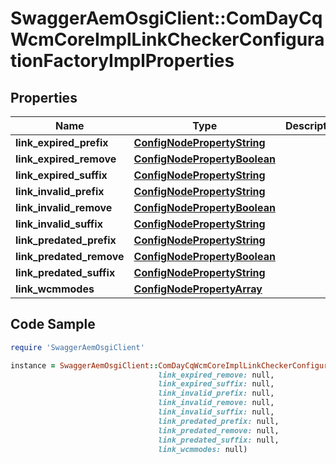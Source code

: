 # SwaggerAemOsgiClient::ComDayCqWcmCoreImplLinkCheckerConfigurationFactoryImplProperties

## Properties

Name | Type | Description | Notes
------------ | ------------- | ------------- | -------------
**link_expired_prefix** | [**ConfigNodePropertyString**](ConfigNodePropertyString.md) |  | [optional] 
**link_expired_remove** | [**ConfigNodePropertyBoolean**](ConfigNodePropertyBoolean.md) |  | [optional] 
**link_expired_suffix** | [**ConfigNodePropertyString**](ConfigNodePropertyString.md) |  | [optional] 
**link_invalid_prefix** | [**ConfigNodePropertyString**](ConfigNodePropertyString.md) |  | [optional] 
**link_invalid_remove** | [**ConfigNodePropertyBoolean**](ConfigNodePropertyBoolean.md) |  | [optional] 
**link_invalid_suffix** | [**ConfigNodePropertyString**](ConfigNodePropertyString.md) |  | [optional] 
**link_predated_prefix** | [**ConfigNodePropertyString**](ConfigNodePropertyString.md) |  | [optional] 
**link_predated_remove** | [**ConfigNodePropertyBoolean**](ConfigNodePropertyBoolean.md) |  | [optional] 
**link_predated_suffix** | [**ConfigNodePropertyString**](ConfigNodePropertyString.md) |  | [optional] 
**link_wcmmodes** | [**ConfigNodePropertyArray**](ConfigNodePropertyArray.md) |  | [optional] 

## Code Sample

```ruby
require 'SwaggerAemOsgiClient'

instance = SwaggerAemOsgiClient::ComDayCqWcmCoreImplLinkCheckerConfigurationFactoryImplProperties.new(link_expired_prefix: null,
                                 link_expired_remove: null,
                                 link_expired_suffix: null,
                                 link_invalid_prefix: null,
                                 link_invalid_remove: null,
                                 link_invalid_suffix: null,
                                 link_predated_prefix: null,
                                 link_predated_remove: null,
                                 link_predated_suffix: null,
                                 link_wcmmodes: null)
```


